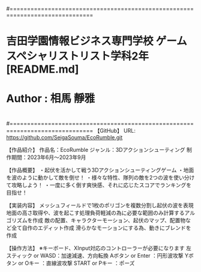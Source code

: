 #==============================================================================
#
# 吉田学園情報ビジネス専門学校 ゲームスペシャリストリスト学科2年 [README.md]
# Author : 相馬 靜雅
#
#==============================================================================
【GitHub】
URL: https://github.com/SeigaSouma/EcoRumble.git

【作品紹介】
作品名：EcoRumble
ジャンル：3Dアクションシューティング
制作期間：2023年6月～2023年9月

【作品概要】
・起伏を活かして戦う3Dアクションシューティングゲーム
・地面を波のように動かして敵を倒せ！
・様々な特性、隊列の敵を2つの波を使い分けて攻略しよう！
・一度に多く倒す爽快感、それに応じたスコアでランキングを目指せ！

【実装内容】
メッシュフィールドで1枚のポリゴンを複数分割し起伏の波を表現
地面の高さ取得や、波を起こす処理負荷軽減の為に必要な範囲のみ計算するアルゴリズムを作成
敵の配置、キャラクターモーション、起伏のマップ、配置物など全て自作のエディット作成
滑らかなモーションにする為、動きにブレンドを作成

【操作方法】 ※キーボード、XInput対応のコントローラーが必要になります
左スティック or WASD：加速減速、方向転換
Aボタン or Enter	：円形波攻撃
Yボタン or Oキー	：直線波攻撃
START or Pキー		：ポーズ

